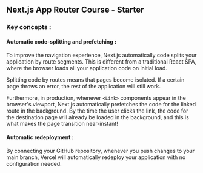 ## Next.js App Router Course - Starter

### Key concepts :

#### Automatic code-splitting and prefetching :

To improve the navigation experience, Next.js automatically code splits your application by route segments. This is different from a traditional React SPA, where the browser loads all your application code on initial load.

Splitting code by routes means that pages become isolated. If a certain page throws an error, the rest of the application will still work.

Furthermore, in production, whenever `<Link>` components appear in the browser's viewport, Next.js automatically prefetches the code for the linked route in the background. By the time the user clicks the link, the code for the destination page will already be loaded in the background, and this is what makes the page transition near-instant!

#### Automatic redeployment :

By connecting your GitHub repository, whenever you push changes to your main branch, Vercel will automatically redeploy your application with no configuration needed.
